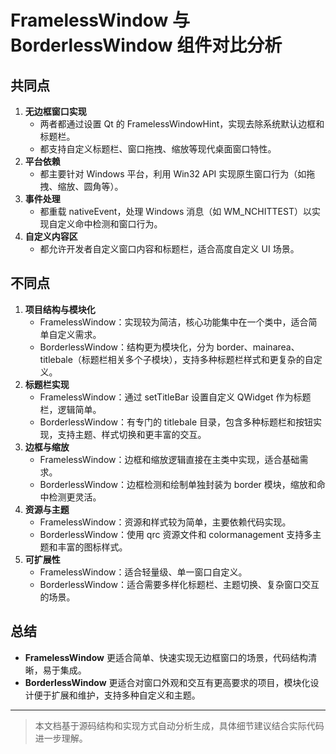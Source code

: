 # FramelessWindow 与 BorderlessWindow 组件对比分析

## 共同点
1. **无边框窗口实现**
   - 两者都通过设置 Qt 的 FramelessWindowHint，实现去除系统默认边框和标题栏。
   - 都支持自定义标题栏、窗口拖拽、缩放等现代桌面窗口特性。
2. **平台依赖**
   - 都主要针对 Windows 平台，利用 Win32 API 实现原生窗口行为（如拖拽、缩放、圆角等）。
3. **事件处理**
   - 都重载 nativeEvent，处理 Windows 消息（如 WM_NCHITTEST）以实现自定义命中检测和窗口行为。
4. **自定义内容区**
   - 都允许开发者自定义窗口内容和标题栏，适合高度自定义 UI 场景。

## 不同点
1. **项目结构与模块化**
   - FramelessWindow：实现较为简洁，核心功能集中在一个类中，适合简单自定义需求。
   - BorderlessWindow：结构更为模块化，分为 border、mainarea、titlebale（标题栏相关多个子模块），支持多种标题栏样式和更复杂的自定义。
2. **标题栏实现**
   - FramelessWindow：通过 setTitleBar 设置自定义 QWidget 作为标题栏，逻辑简单。
   - BorderlessWindow：有专门的 titlebale 目录，包含多种标题栏和按钮实现，支持主题、样式切换和更丰富的交互。
3. **边框与缩放**
   - FramelessWindow：边框和缩放逻辑直接在主类中实现，适合基础需求。
   - BorderlessWindow：边框检测和绘制单独封装为 border 模块，缩放和命中检测更灵活。
4. **资源与主题**
   - FramelessWindow：资源和样式较为简单，主要依赖代码实现。
   - BorderlessWindow：使用 qrc 资源文件和 colormanagement 支持多主题和丰富的图标样式。
5. **可扩展性**
   - FramelessWindow：适合轻量级、单一窗口自定义。
   - BorderlessWindow：适合需要多样化标题栏、主题切换、复杂窗口交互的场景。

## 总结
- **FramelessWindow** 更适合简单、快速实现无边框窗口的场景，代码结构清晰，易于集成。
- **BorderlessWindow** 更适合对窗口外观和交互有更高要求的项目，模块化设计便于扩展和维护，支持多种自定义和主题。

---

> 本文档基于源码结构和实现方式自动分析生成，具体细节建议结合实际代码进一步理解。
